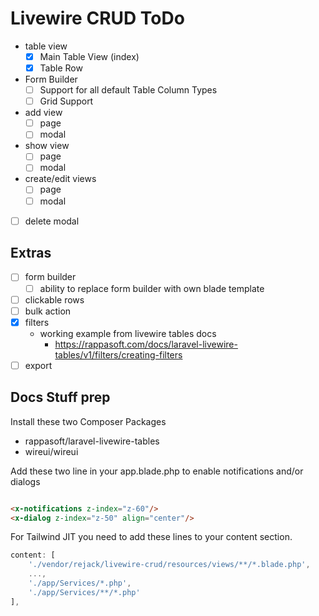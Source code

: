 # Livewire CRUD ToDo

- table view
    - [x] Main Table View (index)
    - [x] Table Row
- Form Builder
    - [ ] Support for all default Table Column Types
    - [ ] Grid Support
- add view
    - [ ] page
    - [ ] modal
- show view
    - [ ] page
    - [ ] modal
- create/edit views
    - [ ] page
    - [ ] modal
- [ ] delete modal

## Extras

- [ ] form builder
    - [ ] ability to replace form builder with own blade template
- [ ] clickable rows
- [ ] bulk action
- [x] filters
    - working example from livewire tables docs
        - https://rappasoft.com/docs/laravel-livewire-tables/v1/filters/creating-filters
- [ ] export

## Docs Stuff prep

Install these two Composer Packages

- rappasoft/laravel-livewire-tables
- wireui/wireui

Add these two line in your app.blade.php to enable notifications and/or dialogs

```html

<x-notifications z-index="z-60"/>
<x-dialog z-index="z-50" align="center"/>
```

For Tailwind JIT you need to add these lines to your content section.

```js
content: [
    './vendor/rejack/livewire-crud/resources/views/**/*.blade.php',
    ...,
    './app/Services/*.php',
    './app/Services/**/*.php'
],
```
